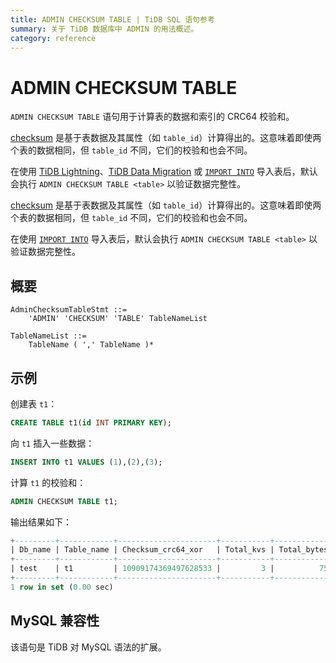 ```yaml
---
title: ADMIN CHECKSUM TABLE | TiDB SQL 语句参考
summary: 关于 TiDB 数据库中 ADMIN 的用法概述。
category: reference
---
```


# ADMIN CHECKSUM TABLE

`ADMIN CHECKSUM TABLE` 语句用于计算表的数据和索引的 CRC64 校验和。

<CustomContent platform="tidb">

[checksum](/tidb-lightning/tidb-lightning-glossary.md#checksum) 是基于表数据及其属性（如 `table_id`）计算得出的。这意味着即使两个表的数据相同，但 `table_id` 不同，它们的校验和也会不同。

在使用 [TiDB Lightning](/tidb-lightning/tidb-lightning-overview.md)、[TiDB Data Migration](/dm/dm-overview.md) 或 [`IMPORT INTO`](/sql-statements/sql-statement-import-into.md) 导入表后，默认会执行 `ADMIN CHECKSUM TABLE <table>` 以验证数据完整性。

</CustomContent>

<CustomContent platform="tidb-cloud">

[checksum](https://docs.pingcap.com/tidb/stable/tidb-lightning-glossary#checksum) 是基于表数据及其属性（如 `table_id`）计算得出的。这意味着即使两个表的数据相同，但 `table_id` 不同，它们的校验和也会不同。

在使用 [`IMPORT INTO`](/sql-statements/sql-statement-import-into.md) 导入表后，默认会执行 `ADMIN CHECKSUM TABLE <table>` 以验证数据完整性。

</CustomContent>

## 概要

```ebnf+diagram
AdminChecksumTableStmt ::=
    'ADMIN' 'CHECKSUM' 'TABLE' TableNameList

TableNameList ::=
    TableName ( ',' TableName )*
```

## 示例

创建表 `t1`：

```sql
CREATE TABLE t1(id INT PRIMARY KEY);
```

向 `t1` 插入一些数据：

```sql
INSERT INTO t1 VALUES (1),(2),(3);
```

计算 `t1` 的校验和：

```sql
ADMIN CHECKSUM TABLE t1;
```

输出结果如下：

```sql
+---------+------------+----------------------+-----------+-------------+
| Db_name | Table_name | Checksum_crc64_xor   | Total_kvs | Total_bytes |
+---------+------------+----------------------+-----------+-------------+
| test    | t1         | 10909174369497628533 |         3 |          75 |
+---------+------------+----------------------+-----------+-------------+
1 row in set (0.00 sec)
```

## MySQL 兼容性

该语句是 TiDB 对 MySQL 语法的扩展。